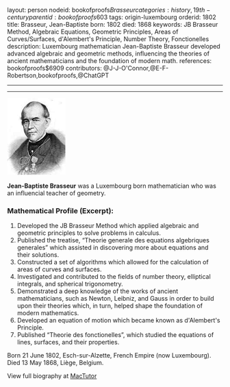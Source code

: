 layout: person
nodeid: bookofproofs$Brasseur
categories: history,19th-century
parentid: bookofproofs$603
tags: origin-luxembourg
orderid: 1802
title: Brasseur, Jean-Baptiste
born: 1802
died: 1868
keywords: JB Brasseur Method, Algebraic Equations, Geometric Principles, Areas of Curves/Surfaces, d'Alembert's Principle, Number Theory, Fonctionelles
description: Luxembourg mathematician Jean-Baptiste Brasseur developed advanced algebraic and geometric methods, influencing the theories of ancient mathematicians and the foundation of modern math.
references: bookofproofs$6909
contributors: @J-J-O'Connor,@E-F-Robertson,bookofproofs,@ChatGPT

---



---

![Brasseur.jpg](https://github.com/bookofproofs/bookofproofs.github.io/blob/main/_sources/_assets/images/portraits/Brasseur.jpg?raw=true)

**Jean-Baptiste Brasseur** was a Luxembourg born mathematician who was an influencial teacher of geometry.

### Mathematical Profile (Excerpt):
1. Developed the JB Brasseur Method which applied algebraic and geometric principles to solve problems in calculus.
2. Published the treatise, “Theorie generale des equations algebriques generales” which assisted in discovering more about equations and their solutions.
3. Constructed a set of algorithms which allowed for the calculation of areas of curves and surfaces.
4. Investigated and contributed to the fields of number theory, elliptical integrals, and spherical trigonometry.
5. Demonstrated a deep knowledge of the works of ancient mathematicians, such as Newton, Leibniz, and Gauss in order to build upon their theories which, in turn, helped shape the foundation of modern mathematics.
6. Developed an equation of motion which became known as d'Alembert's Principle.
7. Published “Theorie des fonctionelles”, which studied the equations of lines, surfaces, and their properties.

Born 21 June 1802, Esch-sur-Alzette, French Empire (now Luxembourg). Died 13 May 1868, Liège, Belgium.

View full biography at [MacTutor](https://mathshistory.st-andrews.ac.uk/Biographies/Brasseur/)
